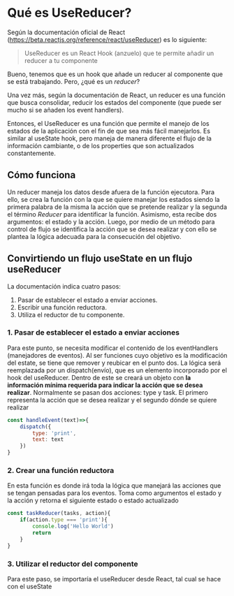 # Qué es UseReducer?

Según la documentación oficial de React (https://beta.reactjs.org/reference/react/useReducer) es lo siguiente:

> UseReducer es un React Hook (anzuelo) que te permite añadir un reducer a tu componente

Bueno, tenemos que es un hook que añade un reducer al componente que se está trabajando. Pero, ¿qué es un _reducer_?

Una vez más, según la documentación de React, un reducer es una función que busca consolidar, reducir los estados del componente (que puede ser mucho si se añaden los event handlers).

Entonces, el UseReducer es una función que permite el manejo de los estados de la aplicación con el fin de que sea más fácil manejarlos. Es similar al useState hook, pero maneja de manera diferente el flujo de la información cambiante, o de los properties que son actualizados constantemente.

## Cómo funciona

Un reducer maneja los datos desde afuera de la función ejecutora. Para ello, se crea la función con la que se quiere manejar los estados siendo la primera palabra de la misma la acción que se pretende realizar y la segunda el término _Reducer_ para identificar la función. Asimismo, esta recibe dos argumentos: el estado y la acción. Luego, por medio de un método para control de flujo se identifica la acción que se desea realizar y con ello se plantea la lógica adecuada para la consecución del objetivo.

## Convirtiendo un flujo useState en un flujo useReducer

La documentación indica cuatro pasos:

1. Pasar de establecer el estado a enviar acciones.
2. Escribir una función reductora.
3. Utiliza el reductor de tu componente.

### 1. Pasar de establecer el estado a enviar acciones

Para este punto, se necesita modificar el contenido de los eventHandlers (manejadores de eventos). Al ser funciones cuyo objetivo es la modificación del estate, se tiene que remover y reubicar en el punto dos. La lógica será reemplazada por un dispatch(envío), que es un elemento incorporado por el hook del useReducer. Dentro de este se creará un objeto con **la información mínima requerida para indicar la acción que se desea realizar**. Normalmente se pasan dos acciones: type y task. El primero representa la acción que se desea realizar y el segundo dónde se quiere realizar

```js
const handleEvent(text)=>{
	dispatch({
		type: 'print',
		text: text
	})
}
```

### 2. Crear una función reductora

En esta función es donde irá toda la lógica que manejará las acciones que se tengan pensadas para los eventos. Toma como argumentos el estado y la acción y retorna el siguiente estado o estado actualizado

```js
const taskReducer(tasks, action){
	if(action.type === 'print'){
		console.log('Hello World')
		return
	}
}
```

### 3. Utilizar el reductor del componente

Para este paso, se importaría el useReducer desde React, tal cual se hace con el useState
